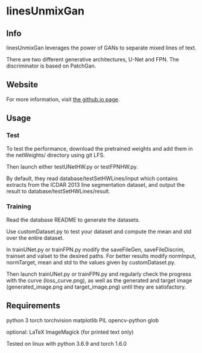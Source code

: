 # linesUnmixGan

## Info

linesUnmixGan leverages the power of GANs to separate mixed lines of text.

There are two different generative architectures, U-Net and FPN.
The discriminator is based on PatchGan. 

## Website

For more information, visit [the github.io page](https://benjamindorra.github.io/linesUnmixGan/).

## Usage

### Test

To test the performance, download the pretrained weights and add them in the netWeights/ directory using git LFS.

Then launch either testUNetHW.py or testFPNHW.py.

By default, they read database/testSetHWLines/input which contains extracts from the ICDAR 2013 line segmentation dataset, and output the result to database/testSetHWLines/result.

### Training

Read the database README to generate the datasets.

Use customDataset.py to test your dataset and compute the mean and std over the entire dataset.

In trainUNet.py or trainFPN.py modify the saveFileGen, saveFileDiscrim, trainset and valset to the desired paths. For better results modify normInput, normTarget, mean and std to the values given by customDataset.py.

Then launch trainUNet.py or trainFPN.py and regularly check the progress with the curve (loss_curve.png), as well as the generated and target image (generated_image.png and target_image.png) until they are satisfactory.

## Requirements

python 3
torch
torchvision
matplotlib
PIL
opencv-python
glob

optional:
LaTeX
ImageMagick
(for printed text only)

Tested on linux with python 3.6.9 and torch 1.6.0
